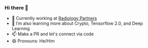 ### Hi there 👋

- 🔭 Currently working at [Radiology Partners](www.radparterns.com)
- 🌱 I’m also learning more about Crypto, Tensorflow 2.0, and Deep Learning
- 📫 Make a PR and let's connect via code
- 😄 Pronouns: He/Him
